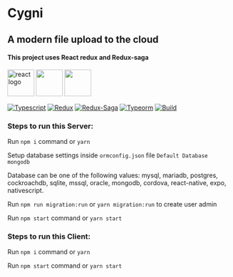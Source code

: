 # Cygni
## A modern file upload to the cloud
#### This project uses React redux and Redux-saga

<a href="#"><img src="https://cdn.worldvectorlogo.com/logos/react.svg" height="60px" alt="react logo"></a>
<a href="#"><img src="https://raw.githubusercontent.com/reduxjs/redux/master/logo/logo.png" height="60px"></a>
<a href="#"><img src="https://cdn.worldvectorlogo.com/logos/redux-saga.svg" height="60px"></a>


[![Typescript](https://img.shields.io/badge/types-TypeScript-blue)](https://www.typescriptlang.org/)
[![Redux](https://img.shields.io/badge/redux-v7.2.0-blueviolet)](https://redux.js.org/)
[![Redux-Saga](https://img.shields.io/badge/redux--saga-1.1.3-green)](https://redux-saga.js.org/)
[![Typeorm](https://img.shields.io/badge/typeorm-v0.2.24-orange)](https://typeorm.io/)
[![Build](https://img.shields.io/badge/build-passing-brightgreen)](https://travis-ci.org/)

### Steps to run this Server:


Run `npm i` command or `yarn`

Setup database settings inside `ormconfig.json` file `Default Database mongodb`

Database can be one of the following values: mysql, mariadb, postgres, cockroachdb, sqlite, mssql, oracle, mongodb, cordova, react-native, expo, nativescript.

Run `npm run migration:run` or `yarn migration:run` to create user admin

Run `npm start` command or `yarn start`

### Steps to run this Client:

Run `npm i` command or `yarn`

Run `npm start` command or `yarn start`